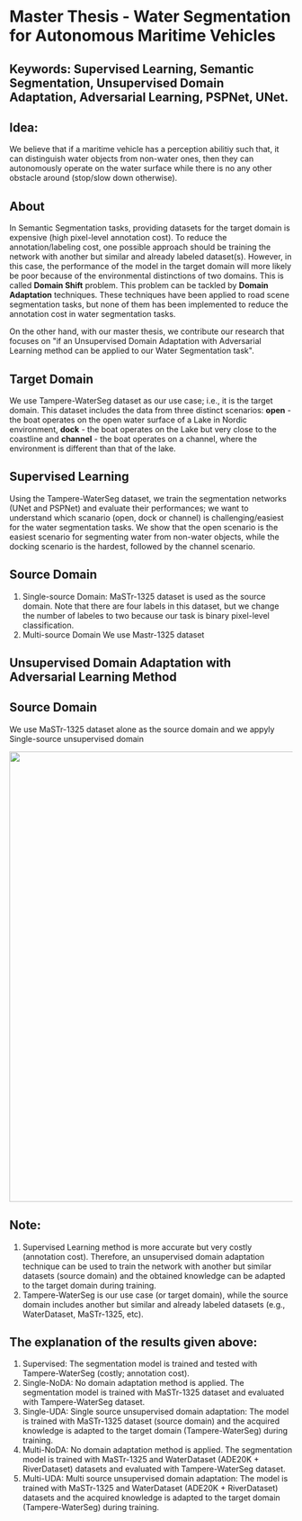 # Master Thesis - Water Segmentation for Autonomous Maritime Vehicles

## Keywords: Supervised Learning, Semantic Segmentation, Unsupervised Domain Adaptation, Adversarial Learning, PSPNet, UNet.

## Idea: 
We believe that if a maritime vehicle has a perception abilitiy such that, it can distinguish water objects from non-water ones, then they can autonomously operate on the water surface while there is no any other obstacle around (stop/slow down otherwise).

## About
In Semantic Segmentation tasks, providing datasets for the target domain is expensive (high pixel-level annotation cost). To reduce the annotation/labeling cost, one possible approach should be training the network with another but similar and already labeled dataset(s). However, in this case, the performance of the model in the target domain will more likely be poor because of the environmental distinctions of two domains. This is called <b>Domain Shift</b> problem. This problem can be tackled by <b>Domain Adaptation</b> techniques. These techniques have been applied to road scene segmentation tasks, but none of them has been implemented to reduce the annotation cost in water segmentation tasks. 

On the other hand, with our master thesis, we contribute our research that focuses on "if an Unsupervised Domain Adaptation with Adversarial Learning method can be applied to our Water Segmentation task". 

## Target Domain
We use Tampere-WaterSeg dataset as our use case; i.e., it is the target domain. This dataset includes the data from three distinct scenarios: <b>open</b> - the boat operates on the open water surface of a Lake in Nordic environment, <b>dock</b> - the boat operates on the Lake but very close to the coastline and <b>channel</b> - the boat operates on a channel, where the environment is different than that of the lake. 

## Supervised Learning
Using the Tampere-WaterSeg dataset, we train the segmentation networks (UNet and PSPNet) and evaluate their performances; we want to understand which scanario (open, dock or channel) is challenging/easiest for the water segmentation tasks. We show that the open scenario is the easiest scenario for segmenting water from non-water objects, while the docking scenario is the hardest, followed by the channel scenario.  

## Source Domain
1) Single-source Domain: MaSTr-1325 dataset is used as the source domain. Note that there are four labels in this dataset, but we change the number of labeles to two because our task is binary pixel-level classification. 
2) Multi-source Domain 
We use Mastr-1325 dataset 

## Unsupervised Domain Adaptation with Adversarial Learning Method


## Source Domain
We use MaSTr-1325 dataset alone as the source domain and we appyly Single-source unsupervised domain

<img src="https://user-images.githubusercontent.com/25903137/117814527-b64e7180-b264-11eb-8209-3271850e701e.jpg" width="600" height="800"/>


 ## Note: 
 1) Supervised Learning method is more accurate but very costly (annotation cost). Therefore, an unsupervised domain adaptation technique can be used to train the network with another but similar datasets (source domain) and the obtained knowledge can be adapted to the target domain during training.
 2) Tampere-WaterSeg is our use case (or target domain), while the source domain includes another but similar and already labeled datasets (e.g., WaterDataset, MaSTr-1325, etc).

## The explanation of the results given above: 
  1) Supervised: The segmentation model is trained and tested with Tampere-WaterSeg (costly; annotation cost).
  2) Single-NoDA: No domain adaptation method is applied. The segmentation model is trained with MaSTr-1325 dataset and evaluated with Tampere-WaterSeg dataset.
  3) Single-UDA: Single source unsupervised domain adaptation: The model is trained with MaSTr-1325 dataset (source domain) and the acquired knowledge is adapted to the target domain (Tampere-WaterSeg) during training.
  4) Multi-NoDA: No domain adaptation method is applied. The segmentation model is trained with MaSTr-1325 and WaterDataset (ADE20K + RiverDataset) datasets and evaluated with Tampere-WaterSeg dataset.
  5) Multi-UDA: Multi source unsupervised domain adaptation: The model is trained with MaSTr-1325 and WaterDataset (ADE20K + RiverDataset) datasets and the acquired knowledge is adapted to the target domain (Tampere-WaterSeg) during training.
  
